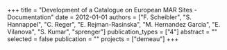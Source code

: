 +++
title = "Development of a Catalogue on European MAR Sites - Documentation"
date = 2012-01-01
authors = ["F. Scheibler", "S. Hannappel", "C. Reger", "E. Rejman-Rasinska", "M. Hernandez Garcia", "E. Vilanova", "S. Kumar", "sprenger"]
publication_types = ["4"]
abstract = ""
selected = false
publication = ""
projects = ["demeau"]
+++

